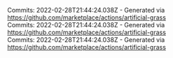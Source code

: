 Commits: 2022-02-28T21:44:24.038Z - Generated via https://github.com/marketplace/actions/artificial-grass
<br>
Commits: 2022-02-28T21:44:24.038Z - Generated via https://github.com/marketplace/actions/artificial-grass
<br>
Commits: 2022-02-28T21:44:24.038Z - Generated via https://github.com/marketplace/actions/artificial-grass
<br>
